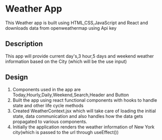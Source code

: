 # Weather App

This Weather app is built using HTML,CSS,JavaScript and React and downloads data from openweathermap using Api key

## Description

This app will provide current day's,3 hour,5 days and weekend weather information based on the City (which will be the use input)

## Design
1. Components used in the app are Today,Hourly,Daily,Weekend,Search,Header and Button
2. Built the app using react functional components with hooks to handle state and other life cycle methods
3. Created WeatherContext.jsx which will take care of loading the initial state, data communication and also handles how the data gets propagated to various components.
4. Initially the application renders the weather information of New York city(which is passed to the url through useEffect())
